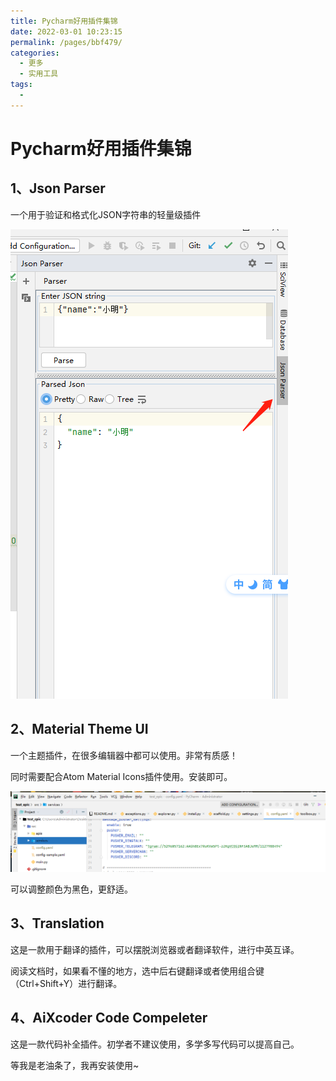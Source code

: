 ```yaml
---
title: Pycharm好用插件集锦
date: 2022-03-01 10:23:15
permalink: /pages/bbf479/
categories:
  - 更多
  - 实用工具
tags:
  - 
---
```

# Pycharm好用插件集锦

## 1、Json Parser

一个用于验证和格式化JSON字符串的轻量级插件

![image-20220301102506357](../../.vuepress/public/img/blog/image-20220301102506357.png)

## 2、Material Theme UI

一个主题插件，在很多编辑器中都可以使用。非常有质感！

同时需要配合Atom Material Icons插件使用。安装即可。

![image-20220301103014045](../../.vuepress/public/img/blog/image-20220301103014045.png)

可以调整颜色为黑色，更舒适。

## 3、Translation

这是一款用于翻译的插件，可以摆脱浏览器或者翻译软件，进行中英互译。

阅读文档时，如果看不懂的地方，选中后右键翻译或者使用组合键（Ctrl+Shift+Y）进行翻译。

## 4、AiXcoder Code Compeleter

这是一款代码补全插件。初学者不建议使用，多学多写代码可以提高自己。

等我是老油条了，我再安装使用~

